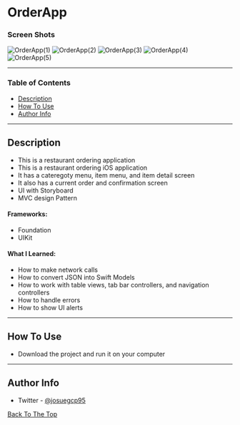 # OrderApp

### Screen Shots
![OrderApp(1)](https://user-images.githubusercontent.com/82785695/169711644-7eb1b1c2-fb40-4a8a-8aa0-9b04ec80a521.png)
![OrderApp(2)](https://user-images.githubusercontent.com/82785695/169711645-0f3a04fa-1f37-48d0-bb6b-dafb99cf17e0.png)
![OrderApp(3)](https://user-images.githubusercontent.com/82785695/169711649-e436e403-62cd-40a2-8f67-577465164e08.png)
![OrderApp(4)](https://user-images.githubusercontent.com/82785695/169711650-ee3b04fe-221b-425d-a566-48214193c85e.png)
![OrderApp(5)](https://user-images.githubusercontent.com/82785695/169711651-08e43443-da10-4951-be59-f77dddc78b62.png)

---

### Table of Contents
- [Description](#description)
- [How To Use](#how-to-use)
- [Author Info](#author-info)

---

## Description
- This is a restaurant ordering application 
- This is a restaurant ordering iOS application 
- It has a cateregoty menu, item menu, and item detail screen 
- It also has a current order and confirmation screen
- UI with Storyboard
- MVC design Pattern

#### Frameworks:
- Foundation
- UIKit

#### What I Learned:
- How to make network calls
- How to convert JSON into Swift Models
- How to work with table views, tab bar controllers, and navigation controllers
- How to handle errors
- How to show UI alerts 
---

## How To Use
- Download the project and run it on your computer
---

## Author Info
- Twitter - [@josuegcp95](https://twitter.com/Josuegcp95)

[Back To The Top](#OrderApp)

